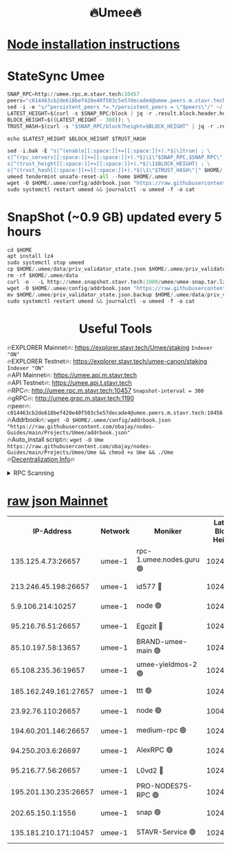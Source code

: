 <h1 align="center"> 🔥Umee🔥</h1>


[Node installation instructions](https://github.com/obajay/nodes-Guides/tree/main/Projects/Umee)
=
# StateSync Umee
```python
SNAP_RPC=http://umee.rpc.m.stavr.tech:10457
peers="c014463cb2de618bef420e40f503c5e57decade4@umee.peers.m.stavr.tech:10456"
sed -i -e "s/^persistent_peers *=.*/persistent_peers = \"$peers\"/" ~/.umee/config/config.toml
LATEST_HEIGHT=$(curl -s $SNAP_RPC/block | jq -r .result.block.header.height); \
BLOCK_HEIGHT=$((LATEST_HEIGHT - 300)); \
TRUST_HASH=$(curl -s "$SNAP_RPC/block?height=$BLOCK_HEIGHT" | jq -r .result.block_id.hash)

echo $LATEST_HEIGHT $BLOCK_HEIGHT $TRUST_HASH

sed -i.bak -E "s|^(enable[[:space:]]+=[[:space:]]+).*$|\1true| ; \
s|^(rpc_servers[[:space:]]+=[[:space:]]+).*$|\1\"$SNAP_RPC,$SNAP_RPC\"| ; \
s|^(trust_height[[:space:]]+=[[:space:]]+).*$|\1$BLOCK_HEIGHT| ; \
s|^(trust_hash[[:space:]]+=[[:space:]]+).*$|\1\"$TRUST_HASH\"|" $HOME/.umee/config/config.toml
umeed tendermint unsafe-reset-all --home $HOME/.umee
wget -O $HOME/.umee/config/addrbook.json "https://raw.githubusercontent.com/obajay/nodes-Guides/main/Projects/Umee/addrbook.json"
sudo systemctl restart umeed && journalctl -u umeed -f -o cat
```
# SnapShot (~0.9 GB) updated every 5 hours
```python
cd $HOME
apt install lz4
sudo systemctl stop umeed
cp $HOME/.umee/data/priv_validator_state.json $HOME/.umee/priv_validator_state.json.backup
rm -rf $HOME/.umee/data
curl -o - -L http://umee.snapshot.stavr.tech:1000/umee/umee-snap.tar.lz4 | lz4 -c -d - | tar -x -C $HOME/.umee --strip-components 2
wget -O $HOME/.umee/config/addrbook.json "https://raw.githubusercontent.com/obajay/nodes-Guides/main/Projects/Umee/addrbook.json"
mv $HOME/.umee/priv_validator_state.json.backup $HOME/.umee/data/priv_validator_state.json
sudo systemctl restart umeed && journalctl -u umeed -f -o cat
```
 <h1 align="center"> Useful Tools</h1>

🔥EXPLORER Mainnet🔥:      https://explorer.stavr.tech/Umee/staking             `Indexer "ON"` \
🔥EXPLORER Testnet🔥:        https://explorer.stavr.tech/umee-canon/staking      `Indexer "ON"` \
🔥API Mainnet🔥:                   https://umee.api.m.stavr.tech \
🔥API Testnet🔥:                     https://umee.api.t.stavr.tech \
🔥RPC🔥:                                   http://umee.rpc.m.stavr.tech:10457                     `Snapshot-interval = 300` \
🔥gRPC🔥:                              http://umee.grpc.m.stavr.tech:1190 \
🔥peer🔥:                     `c014463cb2de618bef420e40f503c5e57decade4@umee.peers.m.stavr.tech:10456` \
🔥Addrbook🔥:    ```wget -O $HOME/.umee/config/addrbook.json "https://raw.githubusercontent.com/obajay/nodes-Guides/main/Projects/Umee/addrbook.json"``` \
🔥Auto_install script🔥: ```wget -O Ume https://raw.githubusercontent.com/obajay/nodes-Guides/main/Projects/Umee/Ume && chmod +x Ume && ./Ume``` \
🔥[Decentralization Info](https://github.com/obajay/StateSync-snapshots/tree/main/Projects/Umee/Decentralization)🔥

<details>
<summary>RPC Scanning</summary>

<h2 align="center"> We scan nodes in real time every 4 hours. And we provide the final result of RPC endpoints.
We cannot influence the operation of these nodes in any way. </h2>


```python
If Voting Power is higher than 0 --> then the Node is a validator of the network and may be subject to attack and be a potential threat to the chain.
```
```python
We marked such validators with a red symbol
```

</details>

[raw json Mainnet](https://rpc-check.umeem.stavr.tech/umeem/rpc-umeem-result.json)
=



<table><tr><th>IP-Address</th><th>Network</th><th>Moniker</th><th>Latest Block Height</th><th>Earliest Block Height</th><th>Catching Up</th><th>Tx Index</th><th>Voting Power</th><th>Scan Time</th></tr><tr><td>135.125.4.73:26657</td><td>umee-1</td><td>rpc-1.umee.nodes.guru 🟢</td><td>10246446</td><td>5167386</td><td>False</td><td>on</td><td>0</td><td>2024-01-22T05:50:34.919008747UTC</td></tr><tr><td>213.246.45.198:26657</td><td>umee-1</td><td>id577 🔴</td><td>10246432</td><td>7100001</td><td>False</td><td>on</td><td>35102554</td><td>2024-01-22T05:49:13.428273736UTC</td></tr><tr><td>5.9.106.214:10257</td><td>umee-1</td><td>node 🟢</td><td>10246441</td><td>7942001</td><td>False</td><td>on</td><td>0</td><td>2024-01-22T05:50:07.549171436UTC</td></tr><tr><td>95.216.76.51:26657</td><td>umee-1</td><td>Egozit 🔴</td><td>10246446</td><td>8262001</td><td>False</td><td>off</td><td>38353417</td><td>2024-01-22T05:50:32.535117414UTC</td></tr><tr><td>85.10.197.58:13657</td><td>umee-1</td><td>BRAND-umee-main 🟢</td><td>10246435</td><td>8427832</td><td>False</td><td>on</td><td>0</td><td>2024-01-22T05:49:31.001915071UTC</td></tr><tr><td>65.108.235.36:19657</td><td>umee-1</td><td>umee-yieldmos-2 🟢</td><td>10246426</td><td>9575548</td><td>False</td><td>on</td><td>0</td><td>2024-01-22T05:48:34.109956026UTC</td></tr><tr><td>185.162.249.161:27657</td><td>umee-1</td><td>ttt 🟢</td><td>10246439</td><td>9733423</td><td>False</td><td>on</td><td>0</td><td>2024-01-22T05:49:55.917618710UTC</td></tr><tr><td>23.92.76.110:26657</td><td>umee-1</td><td>node 🟢</td><td>10046600</td><td>9953901</td><td>False</td><td>on</td><td>0</td><td>2024-01-22T05:51:15.641047677UTC</td></tr><tr><td>194.60.201.146:26657</td><td>umee-1</td><td>medium-rpc 🟢</td><td>10240580</td><td>9984137</td><td>False</td><td>on</td><td>0</td><td>2024-01-22T05:49:20.048829732UTC</td></tr><tr><td>94.250.203.6:26697</td><td>umee-1</td><td>AlexRPC 🟢</td><td>10246432</td><td>10132001</td><td>False</td><td>on</td><td>0</td><td>2024-01-22T05:49:24.580284054UTC</td></tr><tr><td>95.216.77.56:26657</td><td>umee-1</td><td>L0vd2 🔴</td><td>10246450</td><td>10146450</td><td>False</td><td>off</td><td>37468965</td><td>2024-01-22T05:50:56.400466641UTC</td></tr><tr><td>195.201.130.235:26657</td><td>umee-1</td><td>PRO-NODES75-RPC 🟢</td><td>10246441</td><td>10190089</td><td>False</td><td>on</td><td>0</td><td>2024-01-22T05:50:02.315286865UTC</td></tr><tr><td>202.65.150.1:1556</td><td>umee-1</td><td>snap 🟢</td><td>10246441</td><td>10236372</td><td>False</td><td>on</td><td>0</td><td>2024-01-22T05:50:03.184417792UTC</td></tr><tr><td>135.181.210.171:10457</td><td>umee-1</td><td>STAVR-Service 🟢</td><td>10246448</td><td>10244001</td><td>False</td><td>on</td><td>0</td><td>2024-01-22T05:50:45.676111300UTC</td></tr></table>
